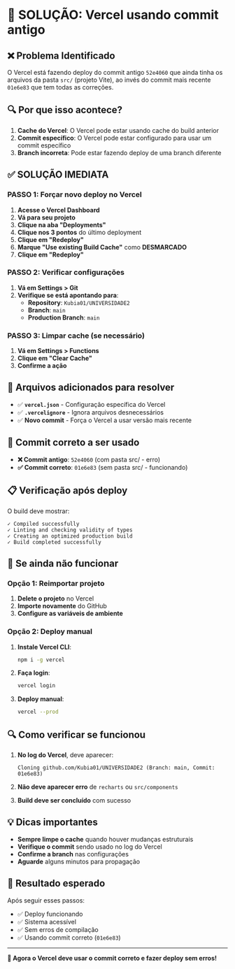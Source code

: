 # 🚨 SOLUÇÃO: Vercel usando commit antigo

## ❌ **Problema Identificado**

O Vercel está fazendo deploy do commit antigo `52e4060` que ainda tinha os arquivos da pasta `src/` (projeto Vite), ao invés do commit mais recente `01e6e83` que tem todas as correções.

## 🔍 **Por que isso acontece?**

1. **Cache do Vercel**: O Vercel pode estar usando cache do build anterior
2. **Commit específico**: O Vercel pode estar configurado para usar um commit específico
3. **Branch incorreta**: Pode estar fazendo deploy de uma branch diferente

## ✅ **SOLUÇÃO IMEDIATA**

### **PASSO 1: Forçar novo deploy no Vercel**

1. **Acesse o Vercel Dashboard**
2. **Vá para seu projeto**
3. **Clique na aba "Deployments"**
4. **Clique nos 3 pontos** do último deployment
5. **Clique em "Redeploy"**
6. **Marque "Use existing Build Cache"** como **DESMARCADO**
7. **Clique em "Redeploy"**

### **PASSO 2: Verificar configurações**

1. **Vá em Settings > Git**
2. **Verifique se está apontando para**:
   - **Repository**: `Kubia01/UNIVERSIDADE2`
   - **Branch**: `main`
   - **Production Branch**: `main`

### **PASSO 3: Limpar cache (se necessário)**

1. **Vá em Settings > Functions**
2. **Clique em "Clear Cache"**
3. **Confirme a ação**

## 🔧 **Arquivos adicionados para resolver**

- ✅ **`vercel.json`** - Configuração específica do Vercel
- ✅ **`.vercelignore`** - Ignora arquivos desnecessários
- ✅ **Novo commit** - Força o Vercel a usar versão mais recente

## 🎯 **Commit correto a ser usado**

- **❌ Commit antigo**: `52e4060` (com pasta src/ - erro)
- **✅ Commit correto**: `01e6e83` (sem pasta src/ - funcionando)

## 📋 **Verificação após deploy**

O build deve mostrar:
```
✓ Compiled successfully
✓ Linting and checking validity of types
✓ Creating an optimized production build
✓ Build completed successfully
```

## 🚨 **Se ainda não funcionar**

### **Opção 1: Reimportar projeto**
1. **Delete o projeto** no Vercel
2. **Importe novamente** do GitHub
3. **Configure as variáveis de ambiente**

### **Opção 2: Deploy manual**
1. **Instale Vercel CLI**:
   ```bash
   npm i -g vercel
   ```
2. **Faça login**:
   ```bash
   vercel login
   ```
3. **Deploy manual**:
   ```bash
   vercel --prod
   ```

## 🔍 **Como verificar se funcionou**

1. **No log do Vercel**, deve aparecer:
   ```
   Cloning github.com/Kubia01/UNIVERSIDADE2 (Branch: main, Commit: 01e6e83)
   ```

2. **Não deve aparecer erro** de `recharts` ou `src/components`

3. **Build deve ser concluído** com sucesso

## 💡 **Dicas importantes**

- **Sempre limpe o cache** quando houver mudanças estruturais
- **Verifique o commit** sendo usado no log do Vercel
- **Confirme a branch** nas configurações
- **Aguarde** alguns minutos para propagação

## 🎉 **Resultado esperado**

Após seguir esses passos:
- ✅ Deploy funcionando
- ✅ Sistema acessível
- ✅ Sem erros de compilação
- ✅ Usando commit correto (`01e6e83`)

---

**🚀 Agora o Vercel deve usar o commit correto e fazer deploy sem erros!**
